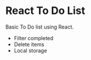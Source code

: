 # React To Do List

Basic To Do list using React.
<ul>
  <li>Filter completed</li>
<li>Delete items</li>
<li>Local storage</li>
</ul>
